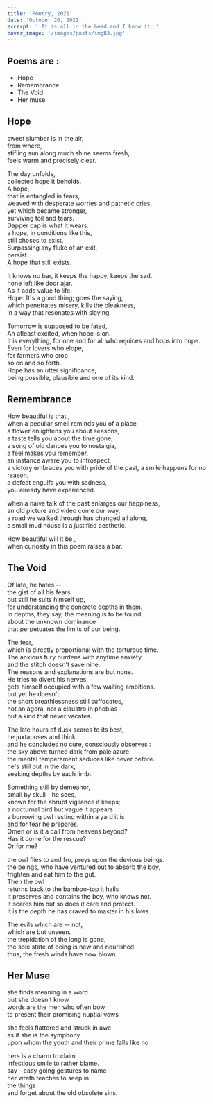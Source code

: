 ```yaml
---
title: 'Poetry, 2021'
date: 'October 20, 2021'
excerpt: ' It is all in the head and I know it. '
cover_image: '/images/posts/img83.jpg'
---
```


## Poems are :
- Hope
- Remembrance
- The Void
- Her muse


## Hope

sweet slumber is in the air,</br> 
from where,</br> 
stifling sun along much shine seems fresh,</br>
feels warm and precisely clear.</br> 

The day unfolds,</br> 
collected hope it beholds. </br>
A hope, </br>
that is entangled in fears, </br>
weaved with desperate worries and pathetic cries,</br> 
yet which became stronger,</br>
surviving toil and tears. </br>
Dapper cap is what it wears. </br>
a hope, in conditions like this, </br>
still choses to exist. </br>
Surpassing any fluke of an exit,</br>
persist. </br>
A hope that still exists. </br>

It knows no bar, it keeps the happy, keeps the sad. </br>
none left like door ajar. </br>
As it adds value to life. </br>
Hope: It's a good thing; goes the saying,</br>
which penetrates misery, kills the bleakness,</br>
in a way that resonates with slaying. </br>

Tomorrow is supposed to be fated, </br>
Ah atleast excited, when hope is on. </br>
It is everything, for one and for all 
who rejoices and hops into hope. </br>
Even for lovers who elope, </br>
for farmers who crop</br>
so on and so forth. </br>
Hope has an utter significance,</br>
being possible, plausible and one of its kind. </br>

## Remembrance

How beautiful is that ,</br>
when a peculiar smell reminds you of a place,</br>
a flower enlightens you about seasons,</br>
a taste tells you about the time gone,</br>
a song of old dances you to nostalgia,</br>
a feel makes you remember,</br>
an instance aware you to introspect,</br>
a victory embraces you with pride of the past,
a smile happens for no reason,</br>
a defeat engulfs you with sadness,</br>
you already have experienced.</br>

when a naive talk of the past enlarges our happiness,</br>
an old picture and video come our way,</br>
a road we walked through has changed all along,</br>
a small mud house is a justified aesthetic.</br>

How beautiful will it be ,</br>
when curiosity in this poem raises a bar.</br>

## The Void

Of late, he hates --</br>
the gist of all his fears</br>
but still he suits himself up,</br>
for understanding the concrete depths in them.</br>
In depths, they say, the meaning is to be found.</br>
about the unknown dominance</br>
that perpetuates the limits of our being.</br>

The fear,</br>
which is directly proportional with the torturous time.</br>
The anxious fury burdens with anytime anxiety</br>
and the stitch doesn't save nine.</br>
The reasons and explanations are but none.</br>
He tries to divert his nerves,</br>
gets himself occupied with a few waiting ambitions.</br>
but yet he doesn't.</br>
the short breathlessness still suffocates,</br>
not an agora, nor a claustro in phobias -</br>
but a kind that never vacates.</br>

The late hours of dusk scares to its best,</br>
he juxtaposes and think</br>
and he concludes no cure, consciously observes :</br>
the sky above turned dark from pale azure.</br>
the mental temperament seduces like never before.</br>
he's still out in the dark,</br>
seeking depths by each limb.</br>

Something still by demeanor,</br>
small by skull - he sees,</br>
known for the abrupt vigilance it keeps;</br>
a nocturnal bird but vague it appears</br>
a burrowing owl resting within a yard it is</br>
and for fear he prepares.</br>
Omen or is it a call from heavens beyond?</br>
Has it come for the rescue?</br>
Or for me?</br>

the owl flies to and fro, preys upon the devious beings.</br>
the beings, who have ventured out to absorb the boy,</br>
frighten and eat him to the gut.</br>
Then the owl</br>
returns back to the bamboo-top it hails</br>
It preserves and contains the boy, who knows not.</br>
It scares him but so does it care and protect.</br>
It is the depth he has craved to master in his lows.</br>

The evils which are -- not,</br>
which are but unseen.</br>
the trepidation of the long is gone,</br>
the sole state of being is new and nourished.</br>
thus, the fresh winds have now blown.</br>

## Her Muse

she finds meaning in a word</br>
but she doesn't know</br>
words are the men who often bow</br>
to present their promising nuptial vows</br>

she feels flattered and struck in awe </br>
as if she is the symphony</br>
upon whom the youth and their prime falls like no</br>

hers is a charm to claim</br>
infectious smile to rather blame. </br>
say - easy going gestures to name</br>
her wrath teaches to seep in</br>
the things </br>
and forget about the old obsolete sins.</br>
